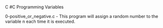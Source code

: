 C #C Programming Variables

0-positive_or_negative.c - This program will assign a random number to the variable n each time it is executed. 
